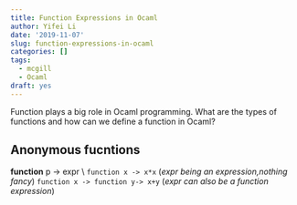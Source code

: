 ```yaml
---
title: Function Expressions in Ocaml
author: Yifei Li
date: '2019-11-07'
slug: function-expressions-in-ocaml
categories: []
tags:
  - mcgill
  - Ocaml
draft: yes
---
```


Function plays a big role in Ocaml programming. What are the types of functions and how can we define a function in Ocaml? 

## Anonymous fucntions
**function** p -> expr \\
`function x -> x*x` (*expr being an expression,nothing fancy*)
`function x -> function y-> x+y` (*expr can also be a function expression*)